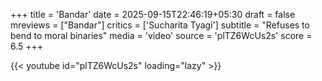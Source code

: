 +++
title = 'Bandar'
date = 2025-09-15T22:46:19+05:30
draft = false
mreviews = ["Bandar"]
critics = ['Sucharita Tyagi']
subtitle = "Refuses to bend to moral binaries"
media = 'video'
source = 'plTZ6WcUs2s'
score = 6.5
+++

{{< youtube id="plTZ6WcUs2s" loading="lazy" >}}

